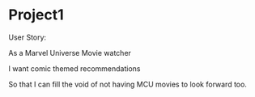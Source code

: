# Project1

User Story:

As a Marvel Universe Movie watcher

I want comic themed recommendations 

So that I can fill the void of not having MCU movies to look forward too. 